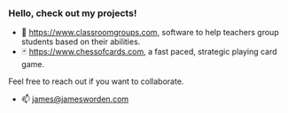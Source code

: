 ### Hello, check out my projects!

- 🌱  https://www.classroomgroups.com, software to help teachers group students based on their abilities.
- 🃏  https://www.chessofcards.com, a fast paced, strategic playing card game.

Feel free to reach out if you want to collaborate.

- 📫  james@jamesworden.com


